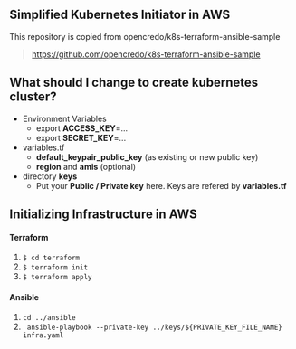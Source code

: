 ## Simplified Kubernetes Initiator in AWS

This repository is copied from opencredo/k8s-terraform-ansible-sample

> https://github.com/opencredo/k8s-terraform-ansible-sample



## What should I change to create kubernetes cluster?

- Environment Variables
  - export **ACCESS_KEY**=...
  - export **SECRET_KEY**=...
- variables.tf
  - **default_keypair_public_key** (as existing or new public key)
  - **region** and **amis** (optional)
- directory **keys**
  - Put your **Public / Private key** here. Keys are refered by **variables.tf**



## Initializing Infrastructure in AWS

#### Terraform

1. ``` $ cd terraform ``` 
2. ```$ terraform init```
3. ```$ terraform apply ```

#### Ansible

1. ``` cd ../ansible ```
2. ``` ansible-playbook --private-key ../keys/${PRIVATE_KEY_FILE_NAME} infra.yaml```

